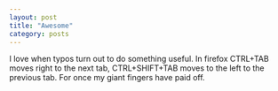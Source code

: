 ```yaml
---
layout: post
title: "Awesome"
category: posts
---
```

<p>I love when typos turn out to do something useful. In firefox CTRL+TAB moves right to the next tab, CTRL+SHIFT+TAB moves to the left to the previous tab. For once my giant fingers have paid off.</p>
